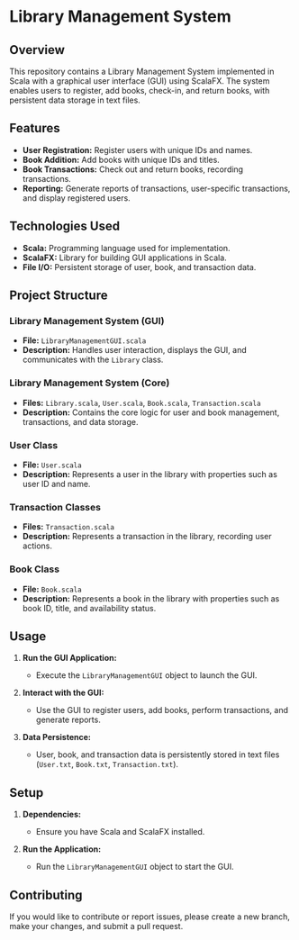 # Library Management System

## Overview

This repository contains a Library Management System implemented in Scala with a graphical user interface (GUI) using ScalaFX. The system enables users to register, add books, check-in, and return books, with persistent data storage in text files.

## Features

- **User Registration:** Register users with unique IDs and names.
- **Book Addition:** Add books with unique IDs and titles.
- **Book Transactions:** Check out and return books, recording transactions.
- **Reporting:** Generate reports of transactions, user-specific transactions, and display registered users.

## Technologies Used

- **Scala:** Programming language used for implementation.
- **ScalaFX:** Library for building GUI applications in Scala.
- **File I/O:** Persistent storage of user, book, and transaction data.

## Project Structure

### Library Management System (GUI)

- **File:** `LibraryManagementGUI.scala`
- **Description:** Handles user interaction, displays the GUI, and communicates with the `Library` class.

### Library Management System (Core)

- **Files:** `Library.scala`, `User.scala`, `Book.scala`, `Transaction.scala`
- **Description:** Contains the core logic for user and book management, transactions, and data storage.

### User Class

- **File:** `User.scala`
- **Description:** Represents a user in the library with properties such as user ID and name.

### Transaction Classes

- **Files:** `Transaction.scala`
- **Description:** Represents a transaction in the library, recording user actions.

### Book Class

- **File:** `Book.scala`
- **Description:** Represents a book in the library with properties such as book ID, title, and availability status.

## Usage

1. **Run the GUI Application:**

   - Execute the `LibraryManagementGUI` object to launch the GUI.

2. **Interact with the GUI:**

   - Use the GUI to register users, add books, perform transactions, and generate reports.

3. **Data Persistence:**
   - User, book, and transaction data is persistently stored in text files (`User.txt`, `Book.txt`, `Transaction.txt`).

## Setup

1. **Dependencies:**

   - Ensure you have Scala and ScalaFX installed.

2. **Run the Application:**
   - Run the `LibraryManagementGUI` object to start the GUI.

## Contributing

If you would like to contribute or report issues, please create a new branch, make your changes, and submit a pull request.
